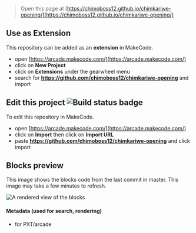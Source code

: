  


> Open this page at [https://chimoboss12.github.io/chimkariwe-opening/](https://chimoboss12.github.io/chimkariwe-opening/)

## Use as Extension

This repository can be added as an **extension** in MakeCode.

* open [https://arcade.makecode.com/](https://arcade.makecode.com/)
* click on **New Project**
* click on **Extensions** under the gearwheel menu
* search for **https://github.com/chimoboss12/chimkariwe-opening** and import

## Edit this project ![Build status badge](https://github.com/chimoboss12/chimkariwe-opening/workflows/MakeCode/badge.svg)

To edit this repository in MakeCode.

* open [https://arcade.makecode.com/](https://arcade.makecode.com/)
* click on **Import** then click on **Import URL**
* paste **https://github.com/chimoboss12/chimkariwe-opening** and click import

## Blocks preview

This image shows the blocks code from the last commit in master.
This image may take a few minutes to refresh.

![A rendered view of the blocks](https://github.com/chimoboss12/chimkariwe-opening/raw/master/.github/makecode/blocks.png)

#### Metadata (used for search, rendering)

* for PXT/arcade
<script src="https://makecode.com/gh-pages-embed.js"></script><script>makeCodeRender("{{ site.makecode.home_url }}", "{{ site.github.owner_name }}/{{ site.github.repository_name }}");</script>
